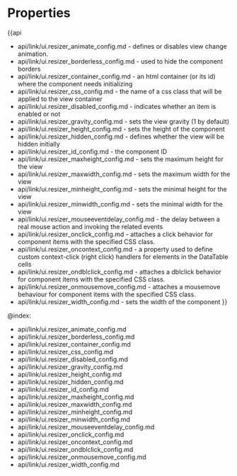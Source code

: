 Properties
==========

{{api
- api/link/ui.resizer_animate_config.md - defines or disables view change animation.
- api/link/ui.resizer_borderless_config.md - used to hide the component borders
- api/link/ui.resizer_container_config.md - an html container (or its id) where the component needs initializing
- api/link/ui.resizer_css_config.md - the name of a css class that will be applied to the view container
- api/link/ui.resizer_disabled_config.md - indicates whether an item is enabled or not
- api/link/ui.resizer_gravity_config.md - sets the view gravity (1 by default)
- api/link/ui.resizer_height_config.md - sets the height of the component
- api/link/ui.resizer_hidden_config.md - defines whether the view will be hidden initially
- api/link/ui.resizer_id_config.md - the component ID
- api/link/ui.resizer_maxheight_config.md - sets the maximum height for the view
- api/link/ui.resizer_maxwidth_config.md - sets the maximum width for the view
- api/link/ui.resizer_minheight_config.md - sets the minimal height for the view
- api/link/ui.resizer_minwidth_config.md - sets the minimal width for the view
- api/link/ui.resizer_mouseeventdelay_config.md - the delay between a real mouse action and invoking the related events
- api/link/ui.resizer_onclick_config.md - attaches a click behavior for component items with the specified CSS class.
- api/link/ui.resizer_oncontext_config.md - a property used to define custom context-click (right click) handlers for elements in the DataTable cells<br>
- api/link/ui.resizer_ondblclick_config.md - attaches a dblclick behavior for component items with the specified CSS class.
- api/link/ui.resizer_onmousemove_config.md - attaches a mousemove behaviour for component items with the specified CSS class.
- api/link/ui.resizer_width_config.md - sets the width of the component
}}

@index:
- api/link/ui.resizer_animate_config.md
- api/link/ui.resizer_borderless_config.md
- api/link/ui.resizer_container_config.md
- api/link/ui.resizer_css_config.md
- api/link/ui.resizer_disabled_config.md
- api/link/ui.resizer_gravity_config.md
- api/link/ui.resizer_height_config.md
- api/link/ui.resizer_hidden_config.md
- api/link/ui.resizer_id_config.md
- api/link/ui.resizer_maxheight_config.md
- api/link/ui.resizer_maxwidth_config.md
- api/link/ui.resizer_minheight_config.md
- api/link/ui.resizer_minwidth_config.md
- api/link/ui.resizer_mouseeventdelay_config.md
- api/link/ui.resizer_onclick_config.md
- api/link/ui.resizer_oncontext_config.md
- api/link/ui.resizer_ondblclick_config.md
- api/link/ui.resizer_onmousemove_config.md
- api/link/ui.resizer_width_config.md

